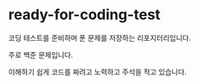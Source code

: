 # ready-for-coding-test
코딩 테스트를 준비하며 푼 문제를 저장하는 리포지터리입니다. 

주로 백준 문제입니다. 

이해하기 쉽게 코드를 짜려고 노력하고 주석을 적고 있습니다. 
